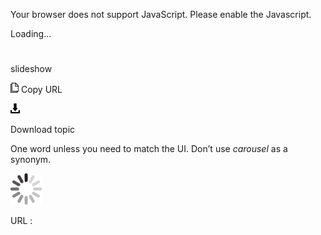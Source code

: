 ﻿Your browser does not support JavaScript. Please enable the Javascript.

Loading...

# 

slideshow

![Copy URL](media/slideshow/Copy.png)
Copy URL

![Download](media/slideshow/Download.png)

Download topic

One word unless you need to match the UI. Don’t use *carousel* as a synonym.

![In progress](media/slideshow/activity-large.gif)

URL :

